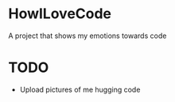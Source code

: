 HowILoveCode
============

A project that shows my emotions towards code  

TODO  
 =====
 
* Upload pictures of me hugging code

